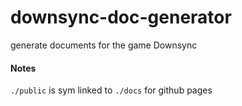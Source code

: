 # downsync-doc-generator

generate documents for the game Downsync

#### Notes

`./public` is sym linked to `./docs` for github pages
